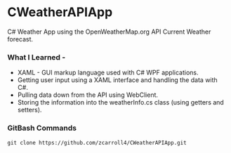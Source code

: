 # CWeatherAPIApp
C# Weather App using the OpenWeatherMap.org API Current Weather forecast.


### What I Learned - 
 - XAML - GUI markup language used with C# WPF applications.
 - Getting user input using a XAML interface and handling the data with C#.
 - Pulling data down from the API using WebClient.
 - Storing the information into the weatherInfo.cs class (using getters and setters).
 
 
 ### GitBash Commands
 ```
git clone https://github.com/zcarroll4/CWeatherAPIApp.git
```


